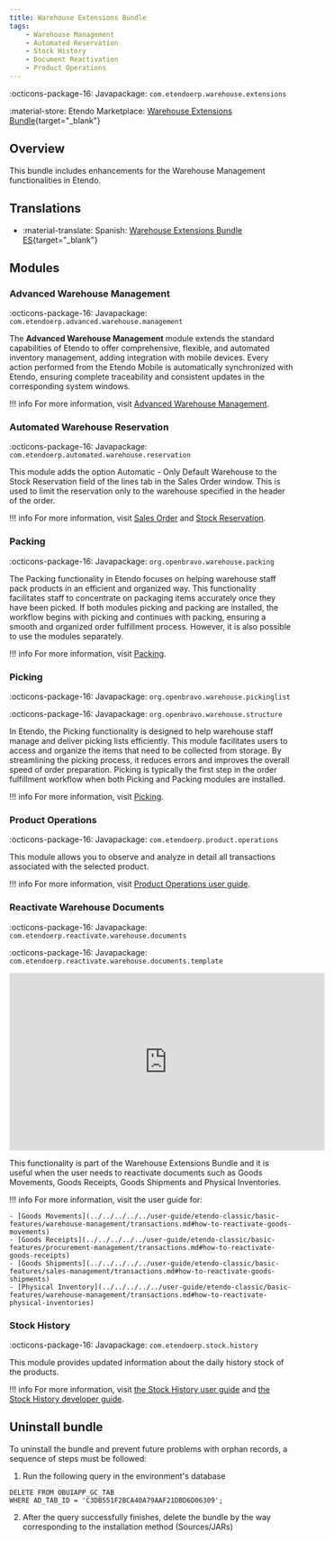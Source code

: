 ```yaml
---
title: Warehouse Extensions Bundle
tags:
    - Warehouse Management
    - Automated Reservation
    - Stock History
    - Document Reactivation
    - Product Operations
---
```

:octicons-package-16: Javapackage: `com.etendoerp.warehouse.extensions`

:material-store: Etendo Marketplace:  [Warehouse Extensions Bundle](https://marketplace.etendo.cloud/#/product-details?module=EFDA39668E2E4DF2824FFF0A905E6A95){target="_blank"}

## Overview
This bundle includes enhancements for the Warehouse Management functionalities in Etendo.

## Translations

-  :material-translate: Spanish: [Warehouse Extensions Bundle ES](https://marketplace.etendo.cloud/?#/product-details?module=BAE67A5B5BC4496D9B1CA002BBCDC80E){target="_blank"}

## Modules

### Advanced Warehouse Management

:octicons-package-16: Javapackage: `com.etendoerp.advanced.warehouse.management`

The **Advanced Warehouse Management** module extends the standard capabilities of Etendo to offer comprehensive, flexible, and automated inventory management, adding integration with mobile devices. Every action performed from the Etendo Mobile is automatically synchronized with Etendo, ensuring complete traceability and consistent updates in the corresponding system windows.

!!! info
    For more information, visit [Advanced Warehouse Management](../warehouse-extensions/advanced-warehouse-management.md).

### Automated Warehouse Reservation

:octicons-package-16: Javapackage: `com.etendoerp.automated.warehouse.reservation`

This module adds the option Automatic - Only Default Warehouse to the Stock Reservation field of the lines tab in the Sales Order window. This is used to limit the reservation only to the warehouse specified in the header of the order.

!!! info
    For more information, visit [Sales Order](../../../basic-features/sales-management/transactions.md#stock-reservations) and [Stock Reservation](../../../basic-features/warehouse-management/transactions.md#stock-reservation).

### Packing 

:octicons-package-16: Javapackage: `org.openbravo.warehouse.packing`

The Packing functionality in Etendo focuses on helping warehouse staff pack products in an efficient and organized way. This functionality facilitates staff to concentrate on packaging items accurately once they have been picked. 
If both modules picking and packing are installed, the workflow begins with picking and continues with packing, ensuring a smooth and organized order fulfillment process. However, it is also possible to use the modules separately.

!!! info
    For more information, visit [Packing](packing.md). 

### Picking 

:octicons-package-16: Javapackage: `org.openbravo.warehouse.pickinglist`

:octicons-package-16: Javapackage: `org.openbravo.warehouse.structure`

In Etendo, the Picking functionality is designed to help warehouse staff manage and deliver picking lists efficiently. This module facilitates users to access and organize the items that need to be collected from storage. By streamlining the picking process, it reduces errors and improves the overall speed of order preparation. Picking is typically the first step in the order fulfillment workflow when both Picking and Packing modules are installed.

!!! info
    For more information, visit [Picking](picking.md).

### Product Operations

:octicons-package-16: Javapackage: `com.etendoerp.product.operations`

This module allows you to observe and analyze in detail all transactions associated with the selected product. 

!!! info
    For more information, visit [Product Operations user guide](../../../basic-features/warehouse-management/analysis-tools.md/#product-operations).


### Reactivate Warehouse Documents

:octicons-package-16: Javapackage: `com.etendoerp.reactivate.warehouse.documents`

:octicons-package-16: Javapackage: `com.etendoerp.reactivate.warehouse.documents.template`

<iframe width="560" height="315" src="https://www.youtube.com/embed/ghH3tBjoN9c" title="YouTube video player" frameborder="0" allow="accelerometer; autoplay; clipboard-write; encrypted-media; gyroscope; picture-in-picture; web-share" allowfullscreen></iframe>

This functionality is part of the Warehouse Extensions Bundle and it is useful when the user needs to reactivate documents such as Goods Movements, Goods Receipts, Goods Shipments and Physical Inventories. 

!!! info
    For more information, visit the user guide for:

    - [Goods Movements](../../../../../user-guide/etendo-classic/basic-features/warehouse-management/transactions.md#how-to-reactivate-goods-movements)
    - [Goods Receipts](../../../../../user-guide/etendo-classic/basic-features/procurement-management/transactions.md#how-to-reactivate-goods-receipts)
    - [Goods Shipments](../../../../../user-guide/etendo-classic/basic-features/sales-management/transactions.md#how-to-reactivate-goods-shipments)
    - [Physical Inventory](../../../../../user-guide/etendo-classic/basic-features/warehouse-management/transactions.md#how-to-reactivate-physical-inventories)

### Stock History

:octicons-package-16: Javapackage: `com.etendoerp.stock.history`

This module provides updated information about the daily history stock of the products. 

!!! info
    For more information, visit [the Stock History user guide](../../../../../user-guide/etendo-classic/basic-features/warehouse-management/analysis-tools.md#stock-history) and [the Stock History developer guide](../../../../../developer-guide/etendo-classic/bundles/warehouse-extensions-bundle.md#stock-history).

## Uninstall bundle

To uninstall the bundle and prevent future problems with orphan records, a sequence of steps must be followed:

1. Run the following query in the environment's database
```
DELETE FROM OBUIAPP_GC_TAB 
WHERE AD_TAB_ID = 'C3DB551F2BCA40A79AAF21DBD6D06309';
```

2. After the query successfully finishes, delete the bundle by the way corresponding to the installation method (Sources/JARs)